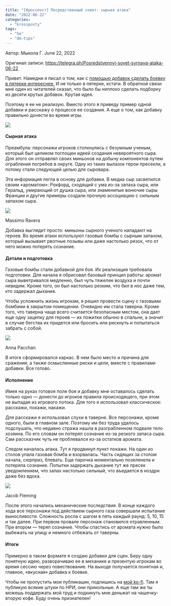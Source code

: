 ```yaml
---
title: "[Кросспост] Посредственный совет: сырная атака"
date: "2022-06-22"
categories: 
  - "krossposty"
tags: 
  - "5e"
  - "dm-tips"
---
```


Автор: Мыкола Г. June 22, 2022

Оригинал записи: https://telegra.ph/Posredstvennyj-sovet-syrnaya-ataka-06-22

Привет. Намедни я писал о том, как с [помощью добавок сделать боевку в пятерке интереснее.](https://cyborgsandmages.com/2022/06/%d0%9a%d1%80%d0%be%d1%81%d1%81%d0%bf%d0%be%d1%81%d1%82-%d0%98%d0%bd%d1%82%d0%b5%d1%80%d0%b5%d1%81%d0%bd%d0%b0%d1%8f-%d0%b1%d0%be%d0%b5%d0%b2%d0%ba%d0%b0-%d0%b2-dd-5e-%d0%b4%d0%be%d0%b1%d0%b0%d0%b2/) И не только в пятерке, кстати. В обратной связи мне один из читателей сказал, что было бы неплохо сделать подборку из десяти крутых добавок. Крутая идея.

Поэтому я ее не реализую. Вместо этого я приведу пример одной добавки и расскажу о процессе ее создания. А еще о том, как добавку правильно донести во время игры.

![](https://telegra.ph/file/aaf02ed96ff01be490be7.jpg)

#### Сырная атака

Преамбула: персонажи игроков столкнулись с безумным ученым, который был целиком поглощен идеей создания невероятного сыра. Для этого он отправлял своих миньонов на добычу компонентов путем ограбления погребов в округе. Одну из таких вылазок герои пресекли, а потому стали следующей целью для сыровара.

Эта информация легла в основу для добавки. В медиа сыр засветился своим «ароматом»: Рокфорд, сходящий с ума из-за запаха сыра, или Геральд, умирающий от душка сыра, или знаменитые вонючие сыры Франции и другие примеры создали прочную ассоциацию с сильным запахом сыра.

![](https://telegra.ph/file/4f318e4e143f333c33bbe.png)

Massimo Ravera

Добавка выглядит просто: миньоны сырного ученого нападают на героев. Во время атаки используют газовые бомбы с сырным запахом, который вызывает рвотные позывы или даже настолько резок, что от него можно потерять сознание.

#### Детали и подготовка

Газовые бомбы стали добавкой для боя. Их реализация требовала подготовки. Для начала я обрисовал базовый принцип работы: аромат сыра выветривался медленно, был чуть тяжелее воздуха и почти невидим. Кроме того, он был настолько резким, что бил в нос даже тем, кто задержал дыхание.

Чтобы усложнить жизнь игрокам, я решил провести сцену с газовыми бомбами в закрытом помещении. Очевидно им стала таверна. Кроме того, что таверна чаще всего считается безопасным местом, она дает еще одну зацепку для героев — их пожитки обычно в спальне, а значит в случае бегства их придется или бросить или рискнуть и попытаться забрать с собой.

![](https://telegra.ph/file/11abdd23c9616825c12c2.jpg)

Anna Pacchan

В итоге сформировался каркас. В нем было место и причина для сражения, а также осмысленные риски и цели, вместе с правилами добавки. Все готово.

#### Исполнение

Имея на руках готовое поле боя и добавку мне оставалось сделать только одно — донести до игроков правила происходящего, при этом не выпадая из игрового потока. Для того я использовал классическое: расскажи, покажи, накажи.

Для расскажи я использовал слухи в таверне. Все персонажи, кроме одного, были в главном зале. Поэтому им без труда удалось подслушать, что недавно стража нашла в разграбленном подвале тело хозяина. По его словам он потерял сознание из-за резкого запаса сыра. Сам рассказчик чуть не проблевался из-за остатков аромата.

Следом началась атака. Тут я продвинул пункт покажи. На один из столов упала газовая бомба и взорвалась. Часть сидящих за столом начала, сюрприз, блевать. Еще парочка моментально позеленела и потеряла сознание. Попытки задержать дыхание тут же пресек уведомлением, что запах настолько сильный, что въедается в ноздри даже без вдоха.

![](https://telegra.ph/file/ff2564fb86f95aa9b8740.png)

Jacob Fleming

После этого начались механические последствия. В конце каждого хода все персонажи под действием сырного газа совершали испытание выносливости. Сложность росла с шагом в пять каждый раунд: 5, 10, 15 и так далее. При первом провале персонаж становился отравленным. При втором — терял сознание. Чтобы спастись от аромата нужно было выбежать на улицу и немного отбежать от таверны.

#### Итоги

Примерно в таком формате я создаю добавки для сцен. Беру одну понятную идею, разворачиваю ее в механике и презентую игрокам во время сессию через повествование. На выходе получается понятная и, главное, «вкусная» добавка к боевке.

Чтобы не пропустить мои публикации, подпишись на [мой ko-fi](https://ko-fi.com/rendrom). Там я публикую всякие штуки по НРИ, они прикольные. А еще там же ты можешь поддержать мой труд и подкинуть мне деньжат на чашечку-вторую кофе. Буду очень признателен!

